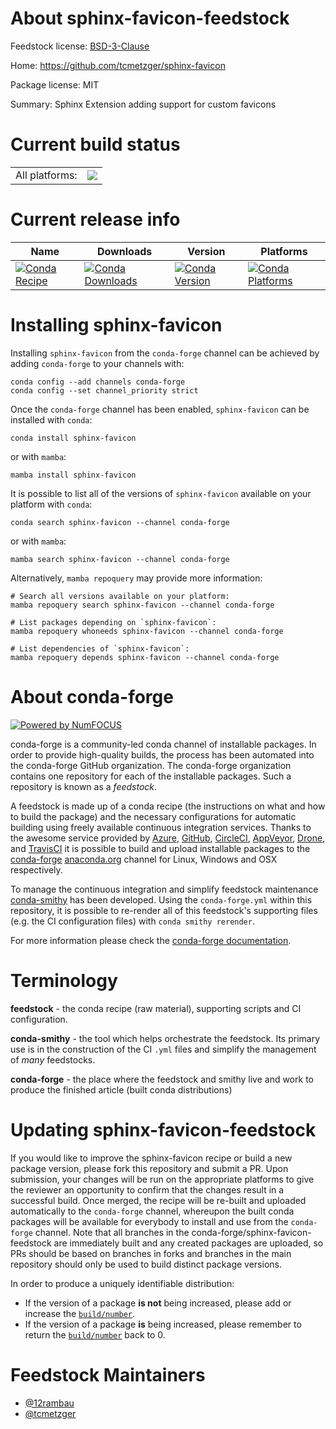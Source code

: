 About sphinx-favicon-feedstock
==============================

Feedstock license: [BSD-3-Clause](https://github.com/conda-forge/sphinx-favicon-feedstock/blob/main/LICENSE.txt)

Home: https://github.com/tcmetzger/sphinx-favicon

Package license: MIT

Summary: Sphinx Extension adding support for custom favicons

Current build status
====================


<table><tr><td>All platforms:</td>
    <td>
      <a href="https://dev.azure.com/conda-forge/feedstock-builds/_build/latest?definitionId=19059&branchName=main">
        <img src="https://dev.azure.com/conda-forge/feedstock-builds/_apis/build/status/sphinx-favicon-feedstock?branchName=main">
      </a>
    </td>
  </tr>
</table>

Current release info
====================

| Name | Downloads | Version | Platforms |
| --- | --- | --- | --- |
| [![Conda Recipe](https://img.shields.io/badge/recipe-sphinx--favicon-green.svg)](https://anaconda.org/conda-forge/sphinx-favicon) | [![Conda Downloads](https://img.shields.io/conda/dn/conda-forge/sphinx-favicon.svg)](https://anaconda.org/conda-forge/sphinx-favicon) | [![Conda Version](https://img.shields.io/conda/vn/conda-forge/sphinx-favicon.svg)](https://anaconda.org/conda-forge/sphinx-favicon) | [![Conda Platforms](https://img.shields.io/conda/pn/conda-forge/sphinx-favicon.svg)](https://anaconda.org/conda-forge/sphinx-favicon) |

Installing sphinx-favicon
=========================

Installing `sphinx-favicon` from the `conda-forge` channel can be achieved by adding `conda-forge` to your channels with:

```
conda config --add channels conda-forge
conda config --set channel_priority strict
```

Once the `conda-forge` channel has been enabled, `sphinx-favicon` can be installed with `conda`:

```
conda install sphinx-favicon
```

or with `mamba`:

```
mamba install sphinx-favicon
```

It is possible to list all of the versions of `sphinx-favicon` available on your platform with `conda`:

```
conda search sphinx-favicon --channel conda-forge
```

or with `mamba`:

```
mamba search sphinx-favicon --channel conda-forge
```

Alternatively, `mamba repoquery` may provide more information:

```
# Search all versions available on your platform:
mamba repoquery search sphinx-favicon --channel conda-forge

# List packages depending on `sphinx-favicon`:
mamba repoquery whoneeds sphinx-favicon --channel conda-forge

# List dependencies of `sphinx-favicon`:
mamba repoquery depends sphinx-favicon --channel conda-forge
```


About conda-forge
=================

[![Powered by
NumFOCUS](https://img.shields.io/badge/powered%20by-NumFOCUS-orange.svg?style=flat&colorA=E1523D&colorB=007D8A)](https://numfocus.org)

conda-forge is a community-led conda channel of installable packages.
In order to provide high-quality builds, the process has been automated into the
conda-forge GitHub organization. The conda-forge organization contains one repository
for each of the installable packages. Such a repository is known as a *feedstock*.

A feedstock is made up of a conda recipe (the instructions on what and how to build
the package) and the necessary configurations for automatic building using freely
available continuous integration services. Thanks to the awesome service provided by
[Azure](https://azure.microsoft.com/en-us/services/devops/), [GitHub](https://github.com/),
[CircleCI](https://circleci.com/), [AppVeyor](https://www.appveyor.com/),
[Drone](https://cloud.drone.io/welcome), and [TravisCI](https://travis-ci.com/)
it is possible to build and upload installable packages to the
[conda-forge](https://anaconda.org/conda-forge) [anaconda.org](https://anaconda.org/)
channel for Linux, Windows and OSX respectively.

To manage the continuous integration and simplify feedstock maintenance
[conda-smithy](https://github.com/conda-forge/conda-smithy) has been developed.
Using the ``conda-forge.yml`` within this repository, it is possible to re-render all of
this feedstock's supporting files (e.g. the CI configuration files) with ``conda smithy rerender``.

For more information please check the [conda-forge documentation](https://conda-forge.org/docs/).

Terminology
===========

**feedstock** - the conda recipe (raw material), supporting scripts and CI configuration.

**conda-smithy** - the tool which helps orchestrate the feedstock.
                   Its primary use is in the construction of the CI ``.yml`` files
                   and simplify the management of *many* feedstocks.

**conda-forge** - the place where the feedstock and smithy live and work to
                  produce the finished article (built conda distributions)


Updating sphinx-favicon-feedstock
=================================

If you would like to improve the sphinx-favicon recipe or build a new
package version, please fork this repository and submit a PR. Upon submission,
your changes will be run on the appropriate platforms to give the reviewer an
opportunity to confirm that the changes result in a successful build. Once
merged, the recipe will be re-built and uploaded automatically to the
`conda-forge` channel, whereupon the built conda packages will be available for
everybody to install and use from the `conda-forge` channel.
Note that all branches in the conda-forge/sphinx-favicon-feedstock are
immediately built and any created packages are uploaded, so PRs should be based
on branches in forks and branches in the main repository should only be used to
build distinct package versions.

In order to produce a uniquely identifiable distribution:
 * If the version of a package **is not** being increased, please add or increase
   the [``build/number``](https://docs.conda.io/projects/conda-build/en/latest/resources/define-metadata.html#build-number-and-string).
 * If the version of a package **is** being increased, please remember to return
   the [``build/number``](https://docs.conda.io/projects/conda-build/en/latest/resources/define-metadata.html#build-number-and-string)
   back to 0.

Feedstock Maintainers
=====================

* [@12rambau](https://github.com/12rambau/)
* [@tcmetzger](https://github.com/tcmetzger/)

